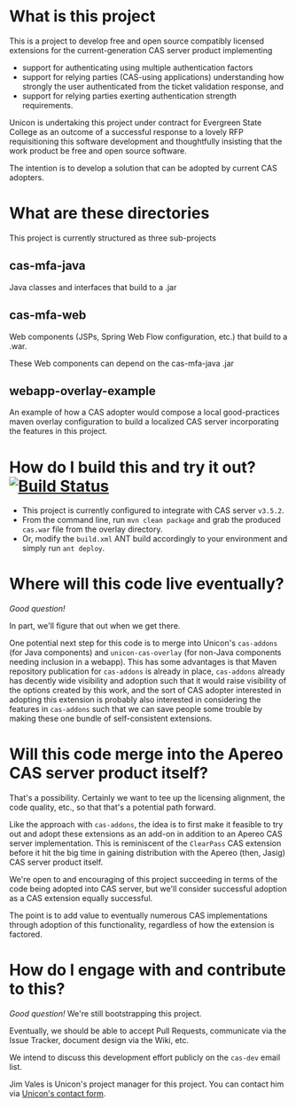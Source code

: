 # What is this project

This is a project to develop free and open source compatibly licensed extensions for the current-generation CAS server product implementing
* support for authenticating using multiple authentication factors
* support for relying parties (CAS-using applications) understanding how strongly the user authenticated from the ticket validation response, and
* support for relying parties exerting authentication strength requirements.

Unicon is undertaking this project under contract for Evergreen State College as an outcome of a successful response to a lovely RFP requisitioning this software development and thoughtfully insisting that the work product be free and open source software.

The intention is to develop a solution that can be adopted by current CAS adopters.

# What are these directories

This project is currently structured as three sub-projects

## cas-mfa-java

Java classes and interfaces that build to a .jar

## cas-mfa-web

Web components (JSPs, Spring Web Flow configuration, etc.) that build to a .war.

These Web components can depend on the cas-mfa-java .jar

## webapp-overlay-example

An example of how a CAS adopter would compose a local good-practices maven overlay configuration to build a localized CAS server incorporating the features in this project.


# How do I build this and try it out? [![Build Status](https://secure.travis-ci.org/Unicon/cas-mfa.png)](http://travis-ci.org/Unicon/cas-mfa)

* This project is currently configured to integrate with CAS server `v3.5.2`.
* From the command line, run `mvn clean package` and grab the produced `cas.war` file from the overlay directory.
* Or, modify the `build.xml` ANT build accordingly to your environment and simply run `ant deploy`.


# Where will this code live eventually?

*Good question!*  

In part, we'll figure that out when we get there.

One potential next step for this code is to merge into Unicon's `cas-addons` (for Java components) and `unicon-cas-overlay` (for non-Java components needing inclusion in a webapp).  This has some advantages is that Maven repository publication for `cas-addons` is already in place, `cas-addons` already has decently wide visibility and adoption such that it would raise visibility of the options created by this work, and the sort of CAS adopter interested in adopting this extension is probably also interested in considering the features in `cas-addons` such that we can save people some trouble by making these one bundle of self-consistent extensions.

# Will this code merge into the Apereo CAS server product itself?

That's a possibility.  Certainly we want to tee up the licensing alignment, the code quality, etc., so that that's a potential path forward.

Like the approach with `cas-addons`, the idea is to first make it feasible to try out and adopt these extensions as an add-on in addition to an Apereo CAS server implementation.  This is reminiscent of the `ClearPass` CAS extension before it hit the big time in gaining distribution with the Apereo (then, Jasig) CAS server product itself.

We're open to and encouraging of this project succeeding in terms of the code being adopted into CAS server, but we'll consider successful adoption as a CAS extension equally successful.

The point is to add value to eventually numerous CAS implementations through adoption of this functionality, regardless of how the extension is factored.


# How do I engage with and contribute to this?

*Good question!*  We're still bootstrapping this project.  

Eventually, we should be able to accept Pull Requests, communicate via the Issue Tracker, document design via the Wiki, etc.

We intend to discuss this development effort publicly on the `cas-dev` email list.

Jim Vales is Unicon's project manager for this project.  You can contact him via [Unicon's contact form](http://www.unicon.net/contact).


